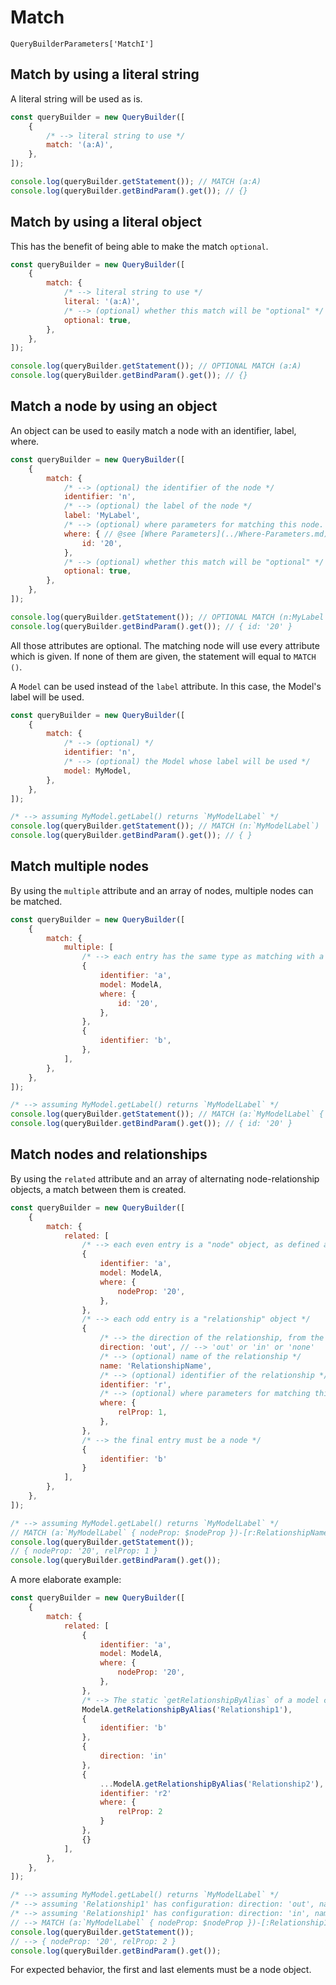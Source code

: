 # Match
`QueryBuilderParameters['MatchI']`

## Match by using a literal string
A literal string will be used as is.

```js
const queryBuilder = new QueryBuilder([
    {
        /* --> literal string to use */
        match: '(a:A)',
    },
]);

console.log(queryBuilder.getStatement()); // MATCH (a:A)
console.log(queryBuilder.getBindParam().get()); // {}
```

## Match by using a literal object
This has the benefit of being able to make the match `optional`.

```js
const queryBuilder = new QueryBuilder([
    {
        match: {
            /* --> literal string to use */
            literal: '(a:A)',
            /* --> (optional) whether this match will be "optional" */
            optional: true,
        },
    },
]);

console.log(queryBuilder.getStatement()); // OPTIONAL MATCH (a:A)
console.log(queryBuilder.getBindParam().get()); // {}
```

## Match a node by using an object
An object can be used to easily match a node with an identifier, label, where.

```js
const queryBuilder = new QueryBuilder([
    {
        match: {
            /* --> (optional) the identifier of the node */
            identifier: 'n',
            /* --> (optional) the label of the node */
            label: 'MyLabel',
            /* --> (optional) where parameters for matching this node. They are of the "WhereParamsI" type */
            where: { // @see [Where Parameters](../Where-Parameters.md)
                id: '20',
            },
            /* --> (optional) whether this match will be "optional" */
            optional: true,
        },
    },
]);

console.log(queryBuilder.getStatement()); // OPTIONAL MATCH (n:MyLabel { id: $id })
console.log(queryBuilder.getBindParam().get()); // { id: '20' }
```
All those attributes are optional. The matching node will use every attribute which is given. If none of them are given, the statement will equal to `MATCH ()`.

A `Model` can be used instead of the `label` attribute. In this case, the Model's label will be used.
```js
const queryBuilder = new QueryBuilder([
    {
        match: {
            /* --> (optional) */
            identifier: 'n',
            /* --> (optional) the Model whose label will be used */
            model: MyModel,
        },
    },
]);

/* --> assuming MyModel.getLabel() returns `MyModelLabel` */
console.log(queryBuilder.getStatement()); // MATCH (n:`MyModelLabel`)
console.log(queryBuilder.getBindParam().get()); // { }
```

## Match multiple nodes
By using the `multiple` attribute and an array of nodes, multiple nodes can be matched. 

```js
const queryBuilder = new QueryBuilder([
    {
        match: {
            multiple: [
                /* --> each entry has the same type as matching with a single object, like in the examples above */
                {
                    identifier: 'a',
                    model: ModelA,
                    where: {
                        id: '20',
                    },
                },
                {
                    identifier: 'b',
                },
            ],
        },
    },
]);

/* --> assuming MyModel.getLabel() returns `MyModelLabel` */
console.log(queryBuilder.getStatement()); // MATCH (a:`MyModelLabel` { id: $id }), (b)
console.log(queryBuilder.getBindParam().get()); // { id: '20' }
```

## Match nodes and relationships
By using the `related` attribute and an array of alternating node-relationship objects, a match between them is created.

```js
const queryBuilder = new QueryBuilder([
    {
        match: {
            related: [
                /* --> each even entry is a "node" object, as defined above */
                {
                    identifier: 'a',
                    model: ModelA,
                    where: {
                        nodeProp: '20',
                    },
                },
                /* --> each odd entry is a "relationship" object */
                {
                    /* --> the direction of the relationship, from the node above towards the one below */
                    direction: 'out', // --> 'out' or 'in' or 'none'
                    /* --> (optional) name of the relationship */
                    name: 'RelationshipName',
                    /* --> (optional) identifier of the relationship */
                    identifier: 'r',
                    /* --> (optional) where parameters for matching this relationship. They are of the "WhereParamsI" type */
                    where: {
                        relProp: 1,
                    },
                },
                /* --> the final entry must be a node */
                {
                    identifier: 'b'
                }
            ],
        },
    },
]);

/* --> assuming MyModel.getLabel() returns `MyModelLabel` */
// MATCH (a:`MyModelLabel` { nodeProp: $nodeProp })-[r:RelationshipName { relProp: $relProp }]->(b)
console.log(queryBuilder.getStatement());
// { nodeProp: '20', relProp: 1 }
console.log(queryBuilder.getBindParam().get());
```

A more elaborate example:
```js
const queryBuilder = new QueryBuilder([
    {
        match: {
            related: [
                {
                    identifier: 'a',
                    model: ModelA,
                    where: {
                        nodeProp: '20',
                    },
                },
                /* --> The static `getRelationshipByAlias` of a model can be used as a shortcut. */
                ModelA.getRelationshipByAlias('Relationship1'),
                {
                    identifier: 'b'
                },
                {
                    direction: 'in'
                },
                {
                    ...ModelA.getRelationshipByAlias('Relationship2'),
                    identifier: 'r2'
                    where: {
                        relProp: 2
                    }
                },
                {}
            ],
        },
    },
]);

/* --> assuming MyModel.getLabel() returns `MyModelLabel` */
/* --> assuming 'Relationship1' has configuration: direction: 'out', name: 'Relationship1Name' */
/* --> assuming 'Relationship1' has configuration: direction: 'in', name: 'Relationship2Name' */
// --> MATCH (a:`MyModelLabel` { nodeProp: $nodeProp })-[:Relationship1Name]->(b)<-[r2:Relationship2Name { relProp: $relProp }]-()
console.log(queryBuilder.getStatement());
// --> { nodeProp: '20', relProp: 2 }
console.log(queryBuilder.getBindParam().get());
```

For expected behavior, the first and last elements must be a node object.
